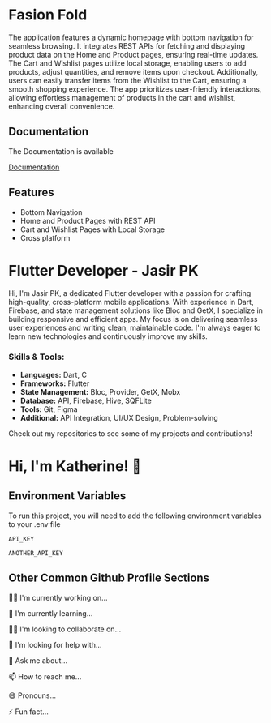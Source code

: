
# Fasion Fold

The application features a dynamic homepage with bottom navigation for seamless browsing. It integrates REST APIs for fetching and displaying product data on the Home and Product pages, ensuring real-time updates. The Cart and Wishlist pages utilize local storage, enabling users to add products, adjust quantities, and remove items upon checkout. Additionally, users can easily transfer items from the Wishlist to the Cart, ensuring a smooth shopping experience. The app prioritizes user-friendly interactions, allowing effortless management of products in the cart and wishlist, enhancing overall convenience.


## Documentation
The Documentation is available

[Documentation](https://fakestoreapi.com/docs)


## Features

- Bottom Navigation
- Home and Product Pages with REST API
- Cart and Wishlist Pages with Local Storage
- Cross platform

# Flutter Developer - Jasir PK

Hi, I'm Jasir PK, a dedicated Flutter developer with a passion for crafting high-quality, cross-platform mobile applications. With experience in Dart, Firebase, and state management solutions like Bloc and GetX, I specialize in building responsive and efficient apps. My focus is on delivering seamless user experiences and writing clean, maintainable code. I'm always eager to learn new technologies and continuously improve my skills.

### Skills & Tools:
- **Languages:** Dart, C
- **Frameworks:** Flutter
- **State Management:** Bloc, Provider, GetX, Mobx
- **Database:** API, Firebase, Hive, SQFLite
- **Tools:** Git, Figma
- **Additional:** API Integration, UI/UX Design, Problem-solving

Check out my repositories to see some of my projects and contributions!

# Hi, I'm Katherine! 👋


## Environment Variables

To run this project, you will need to add the following environment variables to your .env file

`API_KEY`

`ANOTHER_API_KEY`


## Other Common Github Profile Sections
👩‍💻 I'm currently working on...

🧠 I'm currently learning...

👯‍♀️ I'm looking to collaborate on...

🤔 I'm looking for help with...

💬 Ask me about...

📫 How to reach me...

😄 Pronouns...

⚡️ Fun fact...

